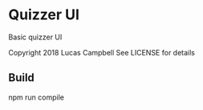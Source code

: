 Quizzer UI
==========

Basic quizzer UI

Copyright 2018 Lucas Campbell
See LICENSE for details

Build
-----

npm run compile



